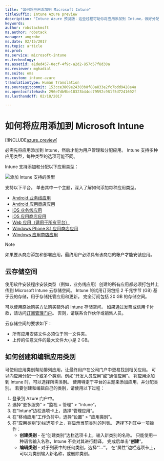 ```yaml
---
title: "如何将应用添加到 Microsoft Intune"
titleSuffix: Intune Azure preview
description: "Intune Azure 预览版：这些过程可助你将应用添加到 Intune，做好分配到用户和设备的准备。 "
keywords: 
author: robstackmsft
ms.author: robstack
manager: angrobe
ms.date: 02/15/2017
ms.topic: article
ms.prod: 
ms.service: microsoft-intune
ms.technology: 
ms.assetid: a1ded457-0ecf-4f9c-a2d2-857d57f8d30a
ms.reviewer: mghadial
ms.suite: ems
ms.custom: intune-azure
translationtype: Human Translation
ms.sourcegitcommit: 153cce3809e24303b8f88a833e2fc7bdd9428a4a
ms.openlocfilehash: 296e7db9be18323b44cc79592c981f5d7241602f
ms.lasthandoff: 02/18/2017

---
```


# <a name="how-to-add-an-app-to-microsoft-intune"></a>如何将应用添加到 Microsoft Intune

[!INCLUDE[azure_preview](../includes/azure_preview.md)]

必需先将应用添加到 Intune，然后才能为用户管理和分配应用。 Intune 支持多种应用类型，每种类型的选项可能不同。

Intune 支持添加和分配以下应用类型：

![添加 Intune 支持的类型](./media/app-types.png)

支持以下平台。 单击其中一个主题，深入了解如何添加每种应用类型。

- [Android 业务线应用](/intune-azure/manage-apps/android-lob-app)
- [Android 应用商店应用](/intune-azure/manage-apps/android-store-app)
- [iOS 业务线应用](/intune-azure/manage-apps/ios-lob-app)
- [iOS 应用商店应用](/intune-azure/manage-apps/ios-store-app)
- [Web 应用（适用于所有平台）](/intune-azure/manage-apps/web-app)
- [Windows Phone 8.1 应用商店应用](/intune-azure/manage-apps/windows-phone-8-1-store-app)
- [Windows 应用商店应用](/intune-azure/manage-apps/windows-store-app)

> [!NOTE]
> 如果要从商店添加和部署应用，最终用户必须具有该商店的帐户才能安装应用。

## <a name="cloud-storage-space"></a>云存储空间
使用软件安装程序安装类型（例如，业务线应用）创建的所有应用都必须打包并上传到 Microsoft Intune 云存储空间。 Intune 的试用订阅包括 2 千兆字节 (GB) 基于云的存储，用于存储托管应用和更新。 完全订阅包括 20 GB 的存储空间。

可以使用原始购买方法购买额外的 Intune 存储空间。  如果通过发票或信用卡付款，请访问[订阅管理门户](https://portal.office.com/adminportal/home?switchtomodern=true#/subscriptions)。  否则，请联系合作伙伴或销售人员。

云存储空间的要求如下：

-   所有应用安装文件必须位于同一文件夹。
-   上传的任意文件的最大文件大小是 2 GB。

## <a name="how-to-create-and-edit-categories-for-apps"></a>如何创建和编辑应用类别 

可使用应用类别帮助排列应用，让最终用户在公司门户中更易找到相关应用。 可以向应用分配一个或多个类别，例如“开发人员应用”或“通信应用”。 将应用添加到 Intune 时，可以选择所需类别。 使用特定于平台的主题来添加应用，并分配类别。 若要创建和编辑自己的类别，请使用以下过程： 

1. 登录到 Azure 门户中。 
2. 选择“更多服务” > “监视 + 管理” > “Intune”。 
3. 在“Intune”边栏选项卡上，选择“管理应用”。 
4. 在“移动应用”工作负荷中，选择“设置” > “应用类别”。 
5. 在“应用类别”边栏选项卡上，将显示当前类别的列表。 选择下列其中一项操作： 
    - **创建类别** - 在“创建类别”边栏选项卡上，输入新类别的名称。 只能使用一种语言输入名称，Intune 不会对其进行翻译。 完成后单击“**创建**”。
    - **编辑类别** - 对于列表中的任何类别，选择“‘...’”。 在“属性”边栏选项卡上，可以为类别输入新名称，或删除类别。




